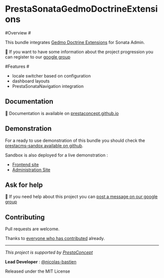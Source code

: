 PrestaSonataGedmoDoctrineExtensions
===================================


#Overview #

This bundle integrates [Gedmo Doctrine Extensions][1] for Sonata Admin.

:speech_balloon: If you want to have some information about the project progression you can register to our [google group][3]


#Features #

- locale switcher based on configuration
- dashboard layouts
- PrestaSonataNavigation integration

## Documentation ##

:book: Documentation is available on [prestaconcept.github.io][4]

## Demonstration ##

For a ready to use demonstration of this bundle you should check the [prestacms-sandox available on github][2].

Sandbox is also deployed for a live demonstration :

-   [Frontend site][5]
-   [Administration Site][6]


## Ask for help ##

:speech_balloon: If you need help about this project you can [post a message on our google group][3]

## Contributing

Pull requests are welcome.


Thanks to
[everyone who has contributed](https://github.com/prestaconcept/PrestaSonataGedmoDoctrineExtensions/graphs/contributors) already.

---

*This project is supported by [PrestaConcept](http://www.prestaconcept.net)*

**Lead Developer** : [@nicolas-bastien](https://github.com/nicolas-bastien)

Released under the MIT License



[1]: https://github.com/l3pp4rd/DoctrineExtensions
[2]: https://github.com/prestaconcept/prestacms-sandbox
[3]: https://groups.google.com/forum/?hl=fr&fromgroups#!forum/prestacms-devs
[4]: http://prestaconcept.github.io/presta-gedmo-doctrine-extensions/
[5]: http://sandbox.prestacms.com/
[6]: http://sandbox.prestacms.com/admin

